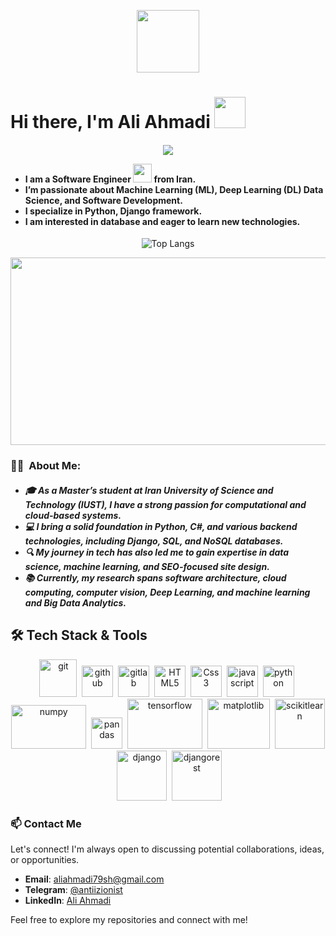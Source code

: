 
<p align="center"><img src="https://media.giphy.com/media/M9gbBd9nbDrOTu1Mqx/giphy.gif" width="100"/></p>

# Hi there, I'm Ali Ahmadi <img src="https://media.giphy.com/media/hvRJCLFzcasrR4ia7z/giphy.gif" width="50">
<h4 align="left">
<p align="center">
  <img src="https://readme-typing-svg.herokuapp.com/?lines=Welcome+to+my+GitHub+Profile!&center=true&width=360&height=50">
</p>
<ul>
<li>I am a Software Engineer <img src="https://media.giphy.com/media/WUlplcMpOCEmTGBtBW/giphy.gif" width="30"> from Iran.</li>
<li>I’m passionate about Machine Learning (ML), Deep Learning (DL) Data Science, and Software Development.</li>
<li>I specialize in Python, Django framework.</li>
<li>I am interested in database and eager to learn new technologies.</li>
</ul>
</h4>

<p align="center" width="600" height="300">
  <img src="https://github-readme-stats.vercel.app/api/top-langs/?username=AliAhmadi-Software&theme=dracula&layout=compact" alt="Top Langs">
</p>

<p align="center"><img src="https://media.giphy.com/media/dWesBcTLavkZuG35MI/giphy.gif" width="600" height="300"  /></p>

### :man_technologist: &nbsp;About Me:
<h5 align="left">
    <ul>
        <li>🎓 As a Master’s student at Iran University of Science and Technology (IUST), I have a strong passion for computational and cloud-based systems.</li>
        <li>💻 I bring a solid foundation in Python, C#, and various backend technologies, including Django, SQL, and NoSQL databases.</li>
        <li>🔍 My journey in tech has also led me to gain expertise in data science, machine learning, and SEO-focused site design.</li>
        <li>📚 Currently, my research spans software architecture, cloud computing, computer vision, Deep Learning, and machine learning and Big Data Analytics.</li>
    </ul>
</h5>

## 🛠️ Tech Stack & Tools
  <p align="center">
    <img src="https://cdn.jsdelivr.net/gh/devicons/devicon@latest/icons/git/git-original-wordmark.svg" title="git" alt="git" width="60" height="60"/>&nbsp;
    <img src="https://cdn.jsdelivr.net/gh/devicons/devicon@latest/icons/github/github-original-wordmark.svg" title="github" alt="github" width="50" height="50"/>&nbsp;
    <img src="https://cdn.jsdelivr.net/gh/devicons/devicon@latest/icons/gitlab/gitlab-original-wordmark.svg" title="gitlab" alt="gitlab" width="50" height="50"/>&nbsp;
    <img src="https://cdn.jsdelivr.net/gh/devicons/devicon@latest/icons/html5/html5-original-wordmark.svg" title="HTML5" alt="HTML5" width="50" height="50"/>&nbsp;
    <img src="https://cdn.jsdelivr.net/gh/devicons/devicon@latest/icons/css3/css3-original-wordmark.svg" title="Css3" alt="Css3" width="50" height="50"/>&nbsp;
    <img src="https://cdn.jsdelivr.net/gh/devicons/devicon@latest/icons/javascript/javascript-original.svg" title="javascript" alt="javascript" width="50" height="50"/>&nbsp;
    <img src="https://cdn.jsdelivr.net/gh/devicons/devicon@latest/icons/python/python-original-wordmark.svg" title="python" alt="python" width="50" height="50"/>&nbsp;
    <img src="https://cdn.jsdelivr.net/gh/devicons/devicon@latest/icons/numpy/numpy-original-wordmark.svg" title="numpy" alt="numpy" width="120" height="70" />&nbsp;
    <img src="https://cdn.jsdelivr.net/gh/devicons/devicon@latest/icons/pandas/pandas-original-wordmark.svg" title="pandas" alt="pandas" width="50" height="50" />&nbsp;
    <img src="https://cdn.jsdelivr.net/gh/devicons/devicon@latest/icons/tensorflow/tensorflow-original-wordmark.svg" title="tensorflow" alt="tensorflow" width="120" height="80" />&nbsp;
    <img src="https://cdn.jsdelivr.net/gh/devicons/devicon@latest/icons/matplotlib/matplotlib-original-wordmark.svg" title="matplotlib" alt="matplotlib" width="100" height="80" />&nbsp;
    <img src="https://cdn.jsdelivr.net/gh/devicons/devicon@latest/icons/scikitlearn/scikitlearn-original.svg" title="scikitlearn" alt="scikitlearn" width="80" height="80" />&nbsp;
    <img src="https://cdn.jsdelivr.net/gh/devicons/devicon@latest/icons/django/django-plain-wordmark.svg" title="django" alt="django" width="80" height="80" />&nbsp;
    <img src="https://cdn.jsdelivr.net/gh/devicons/devicon@latest/icons/djangorest/djangorest-line-wordmark.svg" title="djangorest" alt="djangorest" width="80" height="80" />&nbsp;
  </p>

### 📫 Contact Me

Let's connect! I'm always open to discussing potential collaborations, ideas, or opportunities.

- **Email**: [aliahmadi79sh@gmail.com](mailto:aliahmadi79sh@gmail.com)
- **Telegram**: [@antiizionist](https://t.me/antiizionist)
- **LinkedIn**: [Ali Ahmadi](https://www.linkedin.com/in/ali-ahmadi-79ah/)

Feel free to explore my repositories and connect with me!

